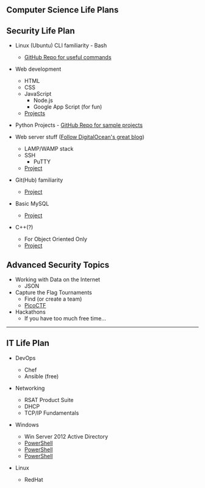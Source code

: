 **Computer Science Life Plans**
--

Security Life Plan
--

-	Linux (Ubuntu) CLI familiarity - Bash
	- [GitHub Repo for useful commands][3]
-	Web development 
	- HTML
	- CSS
	- JavaScript
		- Node.js
		- Google App Script (for fun)
	- [Projects][6]
- 	Python Projects 
 	    - [GitHub Repo for sample projects][2]
-	Web server stuff ([Follow DigitalOcean's great blog][1]) 
	-	LAMP/WAMP stack
	-	SSH
		- PuTTY
	- [Project][7]
-	Git(Hub) familiarity
    - [Project][8]

- 	Basic MySQL
    - [Project][8]
-	C++(?) 
	- For Object Oriented Only
	- [Project][8]
	
Advanced Security Topics
---

-	Working with Data on the Internet
	- JSON
- Capture the Flag Tournaments
    - Find (or create a team)
    - [PicoCTF][5]
- Hackathons
	- If you have too much free time...

---

IT Life Plan
---

-	DevOps
	- Chef
	- Ansible (free)

-	Networking 
	- RSAT Product Suite
	- DHCP
	- TCP/IP Fundamentals

- Windows
	- Win Server 2012 Active Directory
	- [PowerShell][4]
	- [PowerShell][4]
	- [PowerShell][4]

- Linux
	- RedHat

[1]:https://www.digitalocean.com/community/tutorials
[2]:https://github.com/callmesteve/Programming-Projects
[3]:https://github.com/callmesteve/Programming-Projects
[4]:http://www.microsoftvirtualacademy.com/training-courses/getting-started-with-powershell-3-0-jump-start#fbid=mw0srsooh1f
[5]:https://picoctf.com/learn
[6]:https://github.com/callmesteve/Programming-Projects
[7]:https://github.com/callmesteve/Programming-Projects
[8]:https://github.com/callmesteve/Programming-Projects
